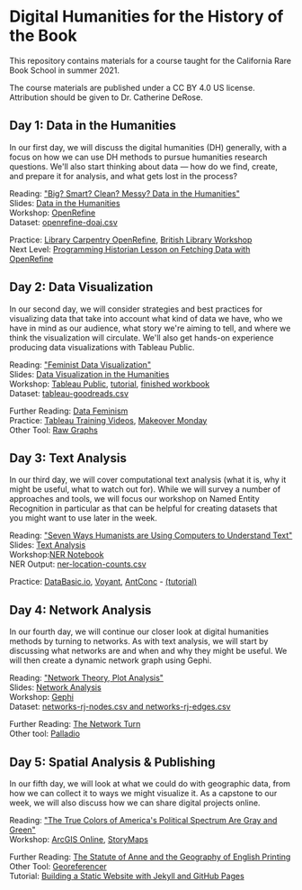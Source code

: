 # Digital Humanities for the History of the Book

This repository contains materials for a course taught for the California Rare Book School in summer 2021.

The course materials are published under a CC BY 4.0 US license. Attribution should be given to Dr. Catherine DeRose.

## Day 1: Data in the Humanities

In our first day, we will discuss the digital humanities (DH) generally, with a focus on how we can use DH methods to pursue humanities research questions. We'll also start thinking about data — how do we find, create, and prepare it for analysis, and what gets lost in the process?

Reading: ["Big? Smart? Clean? Messy? Data in the Humanities"](https://github.com/cderose/dh-courses/blob/master/CalRBS2021/readings/01_DataInTheHumanities_Schoch.pdf)    
Slides: [Data in the Humanities](https://docs.google.com/presentation/d/1nchM1Zhf9YrPaoFBwyVDroq-Kd1DuSI1HWqWWQZbOXQ/edit?usp=sharing)  
Workshop: [OpenRefine](https://openrefine.org/)  
Dataset: [openrefine-doaj.csv](https://drive.google.com/drive/folders/12WIcs0ykyBd0FGZ25z2VklfbPBxwCXfR?usp=sharing)

Practice: [Library Carpentry OpenRefine](https://librarycarpentry.org/lc-open-refine/), [British Library Workshop](http://www.meanboyfriend.com/overdue_ideas/wp-content/uploads/2014/11/Introduction-to-OpenRefine-handout-CC-BY.pdf)  
Next Level: [Programming Historian Lesson on Fetching Data with OpenRefine](https://programminghistorian.org/en/lessons/fetch-and-parse-data-with-openrefine)

## Day 2: Data Visualization

In our second day, we will consider strategies and best practices for visualizing data that take into account what kind of data we have, who we have in mind as our audience, what story we're aiming to tell, and where we think the visualization will circulate. We'll also get hands-on experience producing data visualizations with Tableau Public.

Reading: ["Feminist Data Visualization"](https://github.com/cderose/dh-courses/blob/master/CalRBS2021/readings/02_FeministDataVis_KleinDIgnazio.pdf)  
Slides: [Data Visualization in the Humanities](https://docs.google.com/presentation/d/1tWBLoH8TusErK6qigj3nGUdjC0oYQd5-tSg0feon-i0/edit?usp=sharing)  
Workshop: [Tableau Public](https://public.tableau.com/en-us/s/), [tutorial](https://github.com/cderose/dh-courses/blob/master/CalRBS2021/tutorials/tableau-tutorial.md), [finished workbook](https://public.tableau.com/app/profile/catherine.derose/viz/GoodreadsBooks-CalRBS/animatedbarchartofratingsbygenre)  
Dataset: [tableau-goodreads.csv](https://drive.google.com/drive/folders/12WIcs0ykyBd0FGZ25z2VklfbPBxwCXfR?usp=sharing)

Further Reading: [Data Feminism](https://data-feminism.mitpress.mit.edu/)  
Practice: [Tableau Training Videos](https://www.tableau.com/learn/training/20212), [Makeover Monday](https://www.makeovermonday.co.uk/data/)   
Other Tool: [Raw Graphs](https://rawgraphs.io/)

## Day 3: Text Analysis

In our third day, we will cover computational text analysis (what it is, why it might be useful, what to watch out for). While we will survey a number of approaches and tools, we will focus our workshop on Named Entity Recognition in particular as that can be helpful for creating datasets that you might want to use later in the week.

Reading: ["Seven Ways Humanists are Using Computers to Understand Text"](https://github.com/cderose/dh-courses/blob/master/CalRBS2021/readings/03_SevenWays_Underwood.pdf)  
Slides: [Text Analysis](https://docs.google.com/presentation/d/1tMlaNo0w5CY3cPRUaEtJljTCMiWT6rlg2ubVL2btddw/edit?usp=sharing)   
Workshop:[NER Notebook](https://colab.research.google.com/drive/1uKHlm6lIp6n6edb8BpeC_3GrQp7yfdtQ?usp=sharing)   
NER Output: [ner-location-counts.csv](https://drive.google.com/drive/folders/12WIcs0ykyBd0FGZ25z2VklfbPBxwCXfR?usp=sharing)

Practice: [DataBasic.io](https://databasic.io/en/), [Voyant](https://voyant-tools.org/), [AntConc](https://www.laurenceanthony.net/software/antconc/) - [(tutorial)](https://programminghistorian.org/en/lessons/corpus-analysis-with-antconc)

## Day 4: Network Analysis

In our fourth day, we will continue our closer look at digital humanities methods by turning to networks. As with text analysis, we will start by discussing what networks are and when and why they might be useful. We will then create a dynamic network graph using Gephi.

Reading: ["Network Theory, Plot Analysis"](https://github.com/cderose/dh-courses/blob/master/CalRBS2021/readings/04_NetworkTheory_LitLab.pdf)   
Slides: [Network Analysis](https://github.com/cderose/dh-courses/blob/master/CalRBS2021/tutorials/networks.md)   
Workshop: [Gephi](https://gephi.org/)  
Dataset: [networks-rj-nodes.csv and networks-rj-edges.csv](https://drive.google.com/drive/folders/12WIcs0ykyBd0FGZ25z2VklfbPBxwCXfR?usp=sharing)

Further Reading: [The Network Turn](https://www.cambridge.org/core/elements/network-turn/CC38F2EA9F51A6D1AFCB7E005218BBE5)  
Other tool: [Palladio](https://hdlab.stanford.edu/palladio/)  

## Day 5: Spatial Analysis & Publishing

In our fifth day, we will look at what we could do with geographic data, from how we can collect it to ways we might visualize it. As a capstone to our week, we will also discuss how we can share digital projects online.

Reading: ["The True Colors of America's Political Spectrum Are Gray and Green"](https://github.com/cderose/dh-courses/blob/master/CalRBS2021/readings/05_True%20Colors_WallaceKarra.pdf)  
Workshop: [ArcGIS Online](https://www.arcgis.com/index.html), [StoryMaps](https://storymaps.arcgis.com/)  

Further Reading: [The Statute of Anne and the Geography of English Printing](https://earlybookmarket.com/printing-geography.html)   
Other Tool: [Georeferencer](https://www.georeferencer.com/)   
Tutorial: [Building a Static Website with Jekyll and GitHub Pages](https://programminghistorian.org/en/lessons/building-static-sites-with-jekyll-github-pages)



